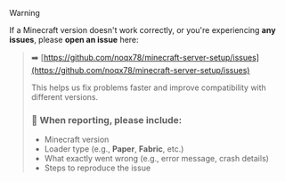 > [!Warning]
If a Minecraft version doesn't work correctly, or you're experiencing **any issues**, please **open an issue** here:
>
>➡️ [https://github.com/noqx78/minecraft-server-setup/issues](https://github.com/noqx78/minecraft-server-setup/issues)
>
>This helps us fix problems faster and improve compatibility with different versions.
>
>### 📝 When reporting, please include:
>- Minecraft version  
>- Loader type (e.g., **Paper**, **Fabric**, etc.)  
>- What exactly went wrong (e.g., error message, crash details)  
>- Steps to reproduce the issue  
